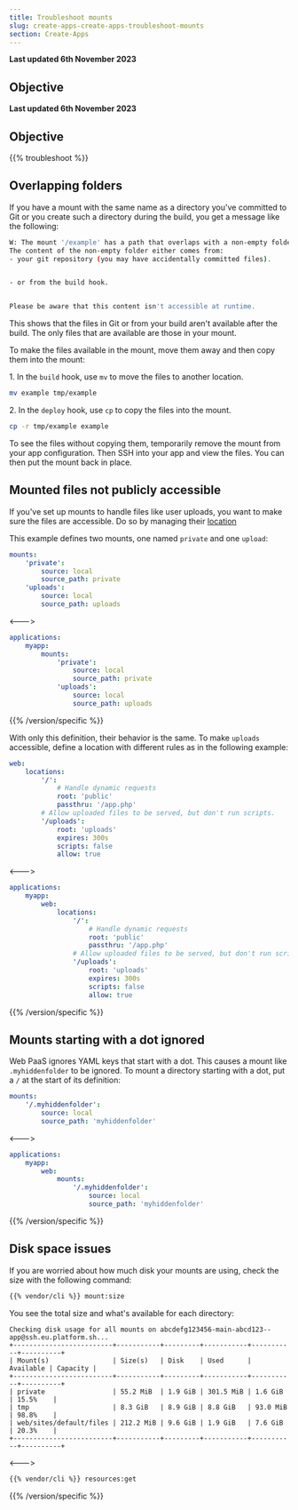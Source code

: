 ```yaml
---
title: Troubleshoot mounts
slug: create-apps-create-apps-troubleshoot-mounts
section: Create-Apps
---
```


**Last updated 6th November 2023**



## Objective  

**Last updated 6th November 2023**



## Objective  

{{% troubleshoot %}}

## Overlapping folders

If you have a mount with the same name as a directory you've committed to Git or you create such a directory during the build,
you get a message like the following:

```bash
W: The mount '/example' has a path that overlaps with a non-empty folder.
The content of the non-empty folder either comes from:
- your git repository (you may have accidentally committed files).


- or from the build hook.


Please be aware that this content isn't accessible at runtime.
```

This shows that the files in Git or from your build aren't available after the build.
The only files that are available are those in your mount.

To make the files available in the mount, move them away and then copy them into the mount:

1\. In the `build` hook, use `mv` to move the files to another location.


```bash
mv example tmp/example
```

2\. In the `deploy` hook, use `cp` to copy the files into the mount.


```bash
cp -r tmp/example example
```

To see the files without copying them, temporarily remove the mount from your app configuration.
Then SSH into your app and view the files.
You can then put the mount back in place.

## Mounted files not publicly accessible

If you've set up mounts to handle files like user uploads, you want to make sure the files are accessible.
Do so by managing their [location](./app-reference.md#locations)

This example defines two mounts, one named `private` and one `upload`:


```yaml {configFile="app"}
mounts:
    'private':
        source: local
        source_path: private
    'uploads':
        source: local
        source_path: uploads
```
<--->
```yaml {configFile="app"}
applications:
    myapp:
        mounts:
            'private':
                source: local
                source_path: private
            'uploads':
                source: local
                source_path: uploads
```
{{% /version/specific %}}


With only this definition, their behavior is the same.
To make `uploads` accessible, define a location with different rules as in the following example:


```yaml {configFile="app"}
web:
    locations:
        '/':
            # Handle dynamic requests
            root: 'public'
            passthru: '/app.php'
        # Allow uploaded files to be served, but don't run scripts.
        '/uploads':
            root: 'uploads'
            expires: 300s
            scripts: false
            allow: true
```
<--->
```yaml {configFile="app"}
applications:
    myapp:
        web:
            locations:
                '/':
                    # Handle dynamic requests
                    root: 'public'
                    passthru: '/app.php'
                # Allow uploaded files to be served, but don't run scripts.
                '/uploads':
                    root: 'uploads'
                    expires: 300s
                    scripts: false
                    allow: true
```
{{% /version/specific %}}


## Mounts starting with a dot ignored

Web PaaS ignores YAML keys that start with a dot.
This causes a mount like `.myhiddenfolder` to be ignored.
To mount a directory starting with a dot, put a `/` at the start of its definition:


```yaml {configFile="app"}
mounts:
    '/.myhiddenfolder':
        source: local
        source_path: 'myhiddenfolder'
```
<--->
```yaml {configFile="app"}
applications:
    myapp:
        web:
            mounts:
                '/.myhiddenfolder':
                    source: local
                    source_path: 'myhiddenfolder'
```
{{% /version/specific %}}

## Disk space issues

If you are worried about how much disk your mounts are using, check the size with the following command:


```bash
{{% vendor/cli %}} mount:size
```

You see the total size and what's available for each directory:

```text
Checking disk usage for all mounts on abcdefg123456-main-abcd123--app@ssh.eu.platform.sh...
+-------------------------+-----------+---------+-----------+-----------+----------+
| Mount(s)                | Size(s)   | Disk    | Used      | Available | Capacity |
+-------------------------+-----------+---------+-----------+-----------+----------+
| private                 | 55.2 MiB  | 1.9 GiB | 301.5 MiB | 1.6 GiB   | 15.5%    |
| tmp                     | 8.3 GiB   | 8.9 GiB | 8.8 GiB   | 93.0 MiB  | 98.8%    |
| web/sites/default/files | 212.2 MiB | 9.6 GiB | 1.9 GiB   | 7.6 GiB   | 20.3%    |
+-------------------------+-----------+---------+-----------+-----------+----------+
```

<--->
<!-- @todo: does the previous command still work for some per-directory breakdown? -->
```bash
{{% vendor/cli %}} resources:get
```
{{% /version/specific %}}
